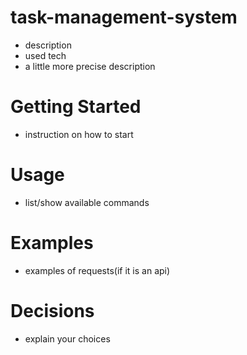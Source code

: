# task-management-system

- description
- used tech
- a little more precise description

# Getting Started

- instruction on how to start

# Usage

- list/show available commands

# Examples

- examples of requests(if it is an api)

# Decisions

- explain your choices
